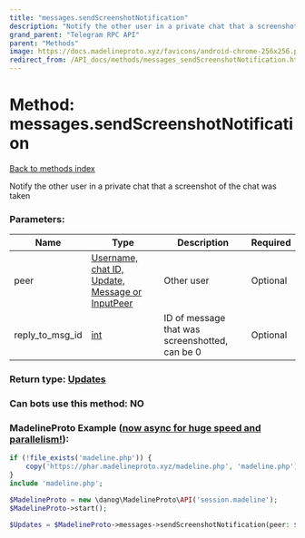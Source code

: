 ```yaml
---
title: "messages.sendScreenshotNotification"
description: "Notify the other user in a private chat that a screenshot of the chat was taken"
grand_parent: "Telegram RPC API"
parent: "Methods"
image: https://docs.madelineproto.xyz/favicons/android-chrome-256x256.png
redirect_from: /API_docs/methods/messages_sendScreenshotNotification.html
---
```

# Method: messages.sendScreenshotNotification
[Back to methods index](index.html)



Notify the other user in a private chat that a screenshot of the chat was taken

### Parameters:

| Name     |    Type       | Description | Required |
|----------|---------------|-------------|----------|
|peer|[Username, chat ID, Update, Message or InputPeer](/API_docs/types/InputPeer.html) | Other user | Optional|
|reply\_to\_msg\_id|[int](/API_docs/types/int.html) | ID of message that was screenshotted, can be 0 | Optional|


### Return type: [Updates](/API_docs/types/Updates.html)

### Can bots use this method: **NO**


### MadelineProto Example ([now async for huge speed and parallelism!](https://docs.madelineproto.xyz/docs/ASYNC.html)):


```php
if (!file_exists('madeline.php')) {
    copy('https://phar.madelineproto.xyz/madeline.php', 'madeline.php');
}
include 'madeline.php';

$MadelineProto = new \danog\MadelineProto\API('session.madeline');
$MadelineProto->start();

$Updates = $MadelineProto->messages->sendScreenshotNotification(peer: $InputPeer, reply_to_msg_id: $int, );
```

